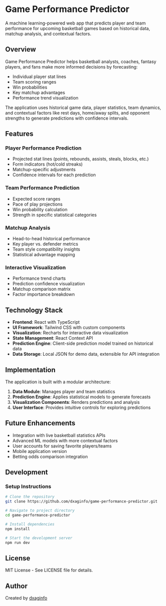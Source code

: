 # Game Performance Predictor

A machine learning-powered web app that predicts player and team performance for upcoming basketball games based on historical data, matchup analysis, and contextual factors.

## Overview

Game Performance Predictor helps basketball analysts, coaches, fantasy players, and fans make more informed decisions by forecasting:

- Individual player stat lines
- Team scoring ranges
- Win probabilities
- Key matchup advantages
- Performance trend visualization

The application uses historical game data, player statistics, team dynamics, and contextual factors like rest days, home/away splits, and opponent strengths to generate predictions with confidence intervals.

## Features

### Player Performance Prediction
- Projected stat lines (points, rebounds, assists, steals, blocks, etc.)
- Form indicators (hot/cold streaks)
- Matchup-specific adjustments
- Confidence intervals for each prediction

### Team Performance Prediction
- Expected score ranges
- Pace of play projections
- Win probability calculation
- Strength in specific statistical categories

### Matchup Analysis
- Head-to-head historical performance
- Key player vs. defender metrics
- Team style compatibility insights
- Statistical advantage mapping

### Interactive Visualization
- Performance trend charts
- Prediction confidence visualization
- Matchup comparison matrix
- Factor importance breakdown

## Technology Stack

- **Frontend**: React with TypeScript
- **UI Framework**: Tailwind CSS with custom components
- **Visualization**: Recharts for interactive data visualization
- **State Management**: React Context API
- **Prediction Engine**: Client-side prediction model trained on historical data
- **Data Storage**: Local JSON for demo data, extensible for API integration

## Implementation

The application is built with a modular architecture:

1. **Data Module**: Manages player and team statistics
2. **Prediction Engine**: Applies statistical models to generate forecasts
3. **Visualization Components**: Renders predictions and analysis
4. **User Interface**: Provides intuitive controls for exploring predictions

## Future Enhancements

- Integration with live basketball statistics APIs
- Advanced ML models with more contextual factors
- User accounts for saving favorite players/teams
- Mobile application version
- Betting odds comparison integration

## Development

### Setup Instructions

```bash
# Clone the repository
git clone https://github.com/dxaginfo/game-performance-predictor.git

# Navigate to project directory
cd game-performance-predictor

# Install dependencies
npm install

# Start the development server
npm run dev
```

## License

MIT License - See LICENSE file for details.

## Author

Created by [dxaginfo](https://github.com/dxaginfo)